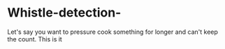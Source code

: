 # Whistle-detection-
Let's say you want to pressure cook something for longer and can't keep the count. This is it
